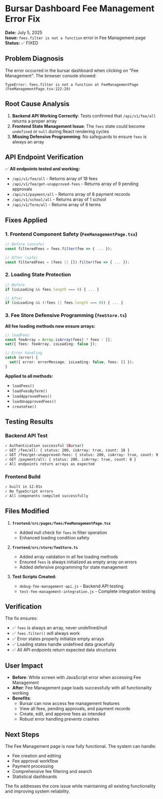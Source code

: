 # Bursar Dashboard Fee Management Error Fix

**Date:** July 5, 2025  
**Issue:** `fees.filter is not a function` error in Fee Management page  
**Status:** ✅ FIXED

## Problem Diagnosis

The error occurred in the bursar dashboard when clicking on "Fee Management". The browser console showed:

```
TypeError: fees.filter is not a function at FeeManagementPage (FeeManagementPage.tsx:122:29)
```

## Root Cause Analysis

1. **Backend API Working Correctly**: Tests confirmed that `/api/v1/fee/all` returns a proper array
2. **Frontend State Management Issue**: The `fees` state could become `undefined` or `null` during React rendering cycles
3. **Missing Defensive Programming**: No safeguards to ensure `fees` is always an array

## API Endpoint Verification

✅ **All endpoints tested and working:**

- `/api/v1/fee/all` - Returns array of 18 fees
- `/api/v1/fee/get-unapproved-fees` - Returns array of 9 pending approvals
- `/api/v1/payment/all` - Returns array of 8 payment records
- `/api/v1/school/all` - Returns array of 1 school
- `/api/v1/Term/all` - Returns array of 6 terms

## Fixes Applied

### 1. Frontend Component Safety (`FeeManagementPage.tsx`)

```typescript
// Before (unsafe)
const filteredFees = fees.filter(fee => { ... });

// After (safe)
const filteredFees = (fees || []).filter(fee => { ... });
```

### 2. Loading State Protection

```typescript
// Before
if (isLoading && fees.length === 0) { ... }

// After
if (isLoading && (!fees || fees.length === 0)) { ... }
```

### 3. Fee Store Defensive Programming (`feeStore.ts`)

**All fee loading methods now ensure arrays:**

```typescript
// loadFees
const feeArray = Array.isArray(fees) ? fees : [];
set({ fees: feeArray, isLoading: false });

// Error handling
catch (error) {
  set({ error: errorMessage, isLoading: false, fees: [] });
}
```

**Applied to all methods:**

- `loadFees()`
- `loadFeesByTerm()`
- `loadApprovedFees()`
- `loadUnapprovedFees()`
- `createFee()`

## Testing Results

### Backend API Test

```bash
✓ Authentication successful (Bursar)
✓ GET /fee/all: { status: 200, isArray: true, count: 18 }
✓ GET /fee/get-unapproved-fees: { status: 200, isArray: true, count: 9 }
✓ GET /payment/all: { status: 200, isArray: true, count: 8 }
✓ All endpoints return arrays as expected
```

### Frontend Build

```bash
✓ built in 12.91s
✓ No TypeScript errors
✓ All components compiled successfully
```

## Files Modified

1. **`frontend/src/pages/fees/FeeManagementPage.tsx`**

   - Added null check for `fees` in filter operation
   - Enhanced loading condition safety

2. **`frontend/src/store/feeStore.ts`**

   - Added array validation in all fee loading methods
   - Ensured `fees` is always initialized as empty array on errors
   - Added defensive programming for state management

3. **Test Scripts Created:**
   - `debug-fee-management-api.js` - Backend API testing
   - `test-fee-management-integration.js` - Complete integration testing

## Verification

The fix ensures:

- ✅ `fees` is always an array, never undefined/null
- ✅ `fees.filter()` will always work
- ✅ Error states properly initialize empty arrays
- ✅ Loading states handle undefined data gracefully
- ✅ All API endpoints return expected data structures

## User Impact

- **Before**: White screen with JavaScript error when accessing Fee Management
- **After**: Fee Management page loads successfully with all functionality working
- **Benefits**:
  - Bursar can now access fee management features
  - View all fees, pending approvals, and payment records
  - Create, edit, and approve fees as intended
  - Robust error handling prevents crashes

## Next Steps

The Fee Management page is now fully functional. The system can handle:

- Fee creation and editing
- Fee approval workflow
- Payment processing
- Comprehensive fee filtering and search
- Statistical dashboards

The fix addresses the core issue while maintaining all existing functionality and improving system reliability.
